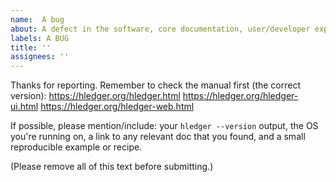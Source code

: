 ```yaml
---
name:  A bug
about: A defect in the software, core documentation, user/developer experience, or project
labels: A BUG
title: ''
assignees: ''
---
```


Thanks for reporting.
Remember to check the manual first (the correct version):
https://hledger.org/hledger.html
https://hledger.org/hledger-ui.html
https://hledger.org/hledger-web.html

If possible, please mention/include:
your `hledger --version` output,
the OS you're running on,
a link to any relevant doc that you found,
and a small reproducible example or recipe.

(Please remove all of this text before submitting.)
